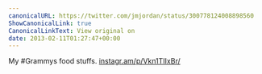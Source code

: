 ```yaml
---
canonicalURL: https://twitter.com/jmjordan/status/300778124008898560
ShowCanonicalLink: true
CanonicalLinkText: View original on
date: 2013-02-11T01:27:47+00:00
---
```

My #Grammys food stuffs. [instagr.am/p/Vkn1TIIxBr/](http://instagr.am/p/Vkn1TIIxBr/)